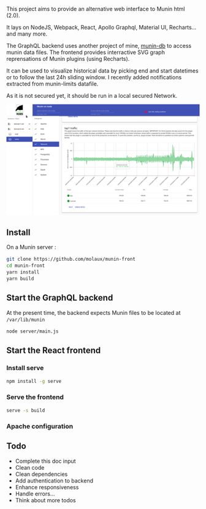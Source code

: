 This project aims to provide an alternative web interface to Munin html (2.0).

It lays on NodeJS, Webpack, React, Apollo Graphql, Material UI, Recharts... and many more.

The GraphQL backend uses another project of mine, [munin-db](https://github.com/molaux/munin-db) to access munin data files. The frontend provides interractive SVG graph reprensations of Munin plugins (using Recharts). 

It can be used to visualize historical data by picking end and start datetimes or to follow the last 24h sliding window. 
I recently added notifications extracted from munin-limits datafile.

As it is not secured yet, it should be run in a local secured Network.

![General Picture](/doc/pictures/general-picture.png)

## Install
On a Munin server :
```bash
git clone https://github.com/molaux/munin-front
cd munin-front
yarn install
yarn build
```
## Start the GraphQL backend
At the present time, the backend expects Munin files to be located at `/var/lib/munin`
```bash
node server/main.js
```
## Start the React frontend

### Install serve
```bash
npm install -g serve
```

### Serve the frontend
```bash
serve -s build
```



### Apache configuration

## Todo
* Complete this doc input
* Clean code
* Clean dependencies
* Add authentication to backend
* Enhance responsiveness
* Handle errors...
* Think about more todos
